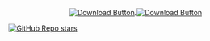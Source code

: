 <p align="center">
  <a href="https://nightly.link/WipFout/last-resort/workflows/msbuild/main/FusionRelease.zip">
    <img src=".github/assets/download.png" alt="Download Button" width="auto" height="auto" align="center">
  </a>
  <a href="https://nightly.link/WipFout/last-resort/workflows/msbuild/main/FusionReleaseAVX2.zip">
    <img src=".github/assets/download_avx2.png" alt="Download Button" width="auto" height="auto" align="center">
  </a>
</p>

[![GitHub Repo stars](https://img.shields.io/github/stars/WipFout/last-resort )](/../../stargazers)
